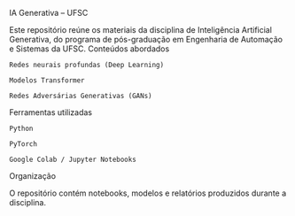 IA Generativa – UFSC

Este repositório reúne os materiais da disciplina de Inteligência Artificial Generativa, do programa de pós-graduação em Engenharia de Automação e Sistemas da UFSC.
Conteúdos abordados

    Redes neurais profundas (Deep Learning)

    Modelos Transformer

    Redes Adversárias Generativas (GANs)

Ferramentas utilizadas

    Python

    PyTorch

    Google Colab / Jupyter Notebooks

Organização

O repositório contém notebooks, modelos e relatórios produzidos durante a disciplina.